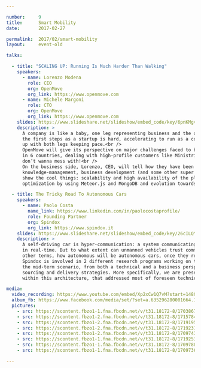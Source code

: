 ```yaml
---

number:     9
title:      Smart Mobility
date:       2017-02-27

permalink:  2017/02/smart-mobility
layout:     event-old

talks:

  - title: "SCALING UP: Running Is Much Harder Than Walking"
    speakers:
      - name: Lorenzo Modena
        role: CEO
        org: OpenMove
        org_link: https://www.openmove.com
      - name: Michele Margoni
        role: CTO
        org: OpenMove
        org_link: https://www.openmove.com
    slides: https://www.slideshare.net/slideshow/embed_code/key/6pnKMgv3u19McP
    description: >
      A company is like a baby, one leg representing business and the other standing for technology. Moving
      the first steps as a startup is hard, accelerating to run as a company is even harder: you have to grow
      up with both legs keeping pace.<br />
      OpenMove will give its perspective on major challenges faced to bring the company to market its products
      in 6 countries, dealing with high-profile customers like Ministries of Transport or big telcos… guys you
      don’t wanna mess with!<br />
      On the business side, Lorenzo, CEO, will tell how they have been structuring product- and
      knowledge-management, business development (and some other super boring stuff), while Michele, CTO, will
      show the cool things: scalability and high availability of the platform adopting Docker Swarm,
      optimization by using Meteor.js and MongoDB and evolution towards an ecosystem of microservices.

  - title: The Tricky Road To Autonomous Cars
    speakers:
      - name: Paolo Costa
        name_link: https://www.linkedin.com/in/paolocostaprofile/
        role: Founding Partner
        org: Spindox
        org_link: https://www.spindox.it
    slides: https://www.slideshare.net/slideshow/embed_code/key/26cILQYoLTKUtI
    description: >
      A self-driving car is hyper-communication: a system communicating with more elements, more frequently, and
      in real-time. But to what extent can unmanned vehicles trust communication to make their own decisions? In
      other terms, how autonomous will be autonomous cars, once they reach the so-called ‘fifth level of autonomy’?
      Spindox is involved in 2 different research programs working on this question. We will give our vision for
      the mid-term scenario, from both a technical and a business perspective: architectural view, industry role,
      sourcing and delivery strategies. More specifically, we are presenting a proposed model for the data layer
      within this architecture, that addressed most of foreseen technical issues.

media:
  video_recording: https://www.youtube.com/embed/Xp2xCw1Q7vM?start=1480
  album_fb: https://www.facebook.com/media/set/?set=a.635296280001664.1073741838.476076519256975&type=1&l=1d01643561
  pictures:
    - src: https://scontent.fbzo1-1.fna.fbcdn.net/v/t31.18172-8/17038678_635297246668234_2640120990544100343_o.jpg?_nc_cat=106&ccb=1-7&_nc_sid=5f2048&_nc_ohc=jANp0m0t6HIAX_5XNWx&_nc_ht=scontent.fbzo1-1.fna&oh=00_AfDaCjMpLXXPbPKa4gyDztqgbHf3jbHjWBxwMQbq13Tj9g&oe=6611AC3C
    - src: https://scontent.fbzo1-2.fna.fbcdn.net/v/t31.18172-8/17157846_635298856668073_3347040886794848174_o.jpg?_nc_cat=110&ccb=1-7&_nc_sid=5f2048&_nc_ohc=EJwa4iWldPAAX92r8rV&_nc_ht=scontent.fbzo1-2.fna&oh=00_AfA7cwvuXO-Pe1tzpCVgIDUduGVniTl_cWQ03gQ-tUPw5A&oe=6611B494
    - src: https://scontent.fbzo1-2.fna.fbcdn.net/v/t31.18172-8/17191950_635298753334750_941913580262901122_o.jpg?_nc_cat=102&ccb=1-7&_nc_sid=5f2048&_nc_ohc=dOyDeVeiij8AX9p7lvB&_nc_ht=scontent.fbzo1-2.fna&oh=00_AfAlsAm07bgpY0Tp9keeDNxMMzslUPjCgC5qdtUF0l2ORA&oe=66119B50
    - src: https://scontent.fbzo1-2.fna.fbcdn.net/v/t31.18172-8/17192318_635298593334766_9121057019904290367_o.jpg?_nc_cat=103&ccb=1-7&_nc_sid=5f2048&_nc_ohc=p0zaPPIiTmIAX-GhPVC&_nc_ht=scontent.fbzo1-2.fna&oh=00_AfBlnh2UsPkKaOALMnMUnlj0Tg46QuRuufTF7vYqKXiSNQ&oe=66118D99
    - src: https://scontent.fbzo1-2.fna.fbcdn.net/v/t31.18172-8/17097434_635299176668041_867641703741025843_o.jpg?_nc_cat=102&ccb=1-7&_nc_sid=5f2048&_nc_ohc=-qN7FNw22h4AX8kk5ux&_nc_ht=scontent.fbzo1-2.fna&oh=00_AfB0yUe55pq_UblqFhHBeRZtgB7PXsOK-jaaOfdb-D1gVg&oe=6611A902
    - src: https://scontent.fbzo1-1.fna.fbcdn.net/v/t31.18172-8/17192531_635296890001603_4922308114531301305_o.jpg?_nc_cat=100&ccb=1-7&_nc_sid=5f2048&_nc_ohc=1zlk33-LB6cAX_Q5Hy4&_nc_ht=scontent.fbzo1-1.fna&oh=00_AfCkpHuHysgr0MZV8fOrz4nCJtMpWmoiUaBy42lf6VTyVw&oe=6611A315
    - src: https://scontent.fbzo1-1.fna.fbcdn.net/v/t31.18172-8/17097883_635300506667908_418826540744452278_o.jpg?_nc_cat=107&ccb=1-7&_nc_sid=5f2048&_nc_ohc=cnoX7GzA1b0AX90oU6R&_nc_ht=scontent.fbzo1-1.fna&oh=00_AfBxL59Dj5_hdfWf4WwvOZtb5GhYOH-vEOXWwqRKuOh4PA&oe=6611B925
    - src: https://scontent.fbzo1-1.fna.fbcdn.net/v/t31.18172-8/17097366_635300030001289_1771973592748241204_o.jpg?_nc_cat=104&ccb=1-7&_nc_sid=5f2048&_nc_ohc=fx_Kb9opeRAAX9MhypZ&_nc_ht=scontent.fbzo1-1.fna&oh=00_AfACm8k1wSKK7FOUEHAqPV1XYzVcQSBKJLaeUsYAyVn4-Q&oe=6611A198

---
```

